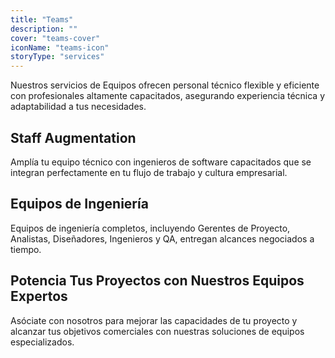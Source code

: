 ```yaml
---
title: "Teams"
description: ""
cover: "teams-cover"
iconName: "teams-icon"
storyType: "services"
---
```


Nuestros servicios de Equipos ofrecen personal técnico flexible y eficiente con profesionales altamente capacitados, asegurando experiencia técnica y adaptabilidad a tus necesidades.

## Staff Augmentation

Amplía tu equipo técnico con ingenieros de software capacitados que se integran perfectamente en tu flujo de trabajo y cultura empresarial.

## Equipos de Ingeniería

Equipos de ingeniería completos, incluyendo Gerentes de Proyecto, Analistas, Diseñadores, Ingenieros y QA, entregan alcances negociados a tiempo.

## Potencia Tus Proyectos con Nuestros Equipos Expertos

Asóciate con nosotros para mejorar las capacidades de tu proyecto y alcanzar tus objetivos comerciales con nuestras soluciones de equipos especializados.
